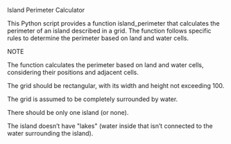 Island Perimeter Calculator

This Python script provides a function island_perimeter that calculates the perimeter of an island described in a grid. The function follows specific rules to determine the perimeter based on land and water cells.

NOTE

The function calculates the perimeter based on land and water cells, considering their positions and adjacent cells.

The grid should be rectangular, with its width and height not exceeding 100.

The grid is assumed to be completely surrounded by water.

There should be only one island (or none).

The island doesn’t have "lakes" (water inside that isn’t connected to the water surrounding the island).
